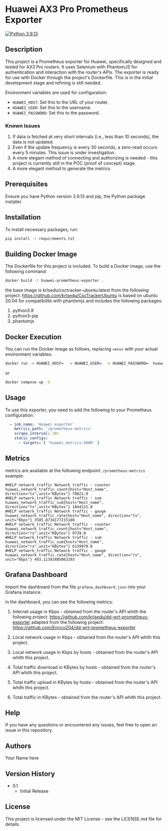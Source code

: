 # Huawei AX3 Pro Prometheus Exporter

[![Python 3.9.13](https://img.shields.io/badge/python-3.9.13-blue.svg)](https://www.python.org/downloads/release/python-3913/)

## Description

This project is a Prometheus exporter for Huawei, specifically designed and tested for AX3 Pro routers. It uses Selenium
with PhantomJS for authentication and interaction with the router's APIs. The exporter is ready for use with Docker
through the project's Dockerfile. This is in the initial development stage and refining is still needed.

Environment variables are used for configuration:

* `HUAWEI_HOST`: Set this to the URL of your router.
* `HUAWEI_USER`: Set this to the username.
* `HUAWEI_PASSWORD`: Set this to the password.

### Known Issues

1) If data is fetched at very short intervals (i.e., less than 10 seconds), the data is not updated.
2) Even if the update frequency is every 30 seconds, a zero-read occurs every 5 minutes. This issue is under
   investigation.
3) A more elegant method of connecting and authorizing is needed - this project is currently still in the POC (proof of
   concept) stage.
4) A more elegant method to generate the metrics

## Prerequisites

Ensure you have Python version 3.9.13 and pip, the Python package installer.

## Installation

To install necessary packages, run:

```bash
pip install -r requirements.txt
```

## Building Docker Image

The Dockerfile for this project is included. To build a Docker image, use the following command:

```bash
docker build -t huawei-prometheus-exporter .
```
the base image is krlsedu/csctracker-ubuntu:latest
from the following project:
https://github.com/krlsedu/CscTrackerUbuntu
is based on ubuntu 20.04 for compatibilite with phantomjs and includes the following packages:
1) python3.9
2) python3-pip
3) phantomjs


## Docker Execution

You can run the Docker image as follows, replacing `<env>` with your actual environment variables:

```bash
docker run -e HUAWEI_HOST=  -e HUAWEI_USER=  -e HUAWEI_PASSWORD=  huawei-prometheus-exporter
```
or
```bash
docker compose up -d
```

## Usage

To use this exporter, you need to add the following to your Prometheus configuration:

```yaml
  - job_name: 'Huawei exporter'
    metrics_path: '/prometheus-metrics'
    scrape_interval: 30s
    static_configs:
      - targets: [ 'huawei_metrics:5000' ]
```

## Metrics

metrics are available at the following endpoint: `/prometheus-metrics`
example:

```text
#HELP network_traffic Network traffic - counter
huawei_network_traffic_count{host="Host_name", direction="tx",unit="KBytes"} 70821.0
#HELP network_traffic Network traffic - sum
huawei_network_traffic_sum{host="Host_name", direction="tx",unit="KBytes"} 1844131.0
#HELP network_traffic Network traffic - gauge
huawei_network_traffic_rate{host="Host_name", direction="tx", unit="Kbps"} 3585.8734177215188
#HELP network_traffic Network traffic - counter
huawei_network_traffic_count{host="Host_name", direction="rx",unit="KBytes"} 9739.0
#HELP network_traffic Network traffic - sum
huawei_network_traffic_sum{host="Host_name", direction="rx",unit="KBytes"} 6139978.0
#HELP network_traffic Network traffic - gauge
huawei_network_traffic_rate{host="Host_name", direction="rx", unit="Kbps"} 493.11392405063293
```

## Grafana Dashboard
Import the dashboard from the file `grafana_dashboard.json` into your Grafana instance.

in the dashboard, you can see the following metrics:
1) Internet usage in Kbps - obtained from the router's API whith the following project:
https://github.com/krlsedu/dd-wrt-prometheus-exporter adapted from the following project:
https://github.com/Enrico204/dd-wrt-prometheus-exporter

2) Local network usage in Kbps - obtained from the router's API whith this project.
3) Local network usage in Kbps by hosts - obtained from the router's API whith this project.
4) Total traffic download in KBytes by hosts - obtained from the router's API whith this project.
5) Total traffic upload in KBytes by hosts - obtained from the router's API whith this project.
6) Total traffic in KBytes - obtained from the router's API whith this project.

## Help

If you have any questions or encountered any issues, feel free to open an issue in this repository.

## Authors

Your Name here

## Version History

* 0.1
    * Initial Release

## License

This project is licensed under the MIT License - see the LICENSE.md file for details.
